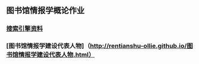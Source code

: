 ## 图书馆情报学概论作业

### [搜索引擎资料](http://rentianshu-ollie.github.io/Re搜索引擎.html)

### [图书馆情报学建设代表人物]（http://rentianshu-ollie.github.io/图书馆情报学建设代表人物.html）

